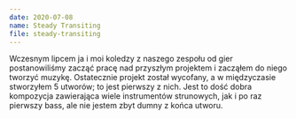 ```yaml
---
date: 2020-07-08
name: Steady Transiting
file: steady-transiting
---
```


Wczesnym lipcem ja i moi koledzy z naszego zespołu od gier postanowiliśmy zacząć pracę nad przyszłym projektem i zacząłem do niego tworzyć muzykę. Ostatecznie projekt został wycofany, a w międzyczasie stworzyłem 5 utworów; to jest pierwszy z nich. Jest to dość dobra kompozycja zawierająca wiele instrumentów strunowych, jak i po raz pierwszy bass, ale nie jestem zbyt dumny z końca utworu.